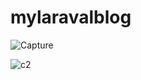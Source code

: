 # mylaravalblog

![Capture](https://user-images.githubusercontent.com/14231362/80752906-a9b11c80-8b2c-11ea-8641-c8d74ff2a91d.PNG)

![c2](https://user-images.githubusercontent.com/14231362/80753389-7622c200-8b2d-11ea-8312-7fd56d895c5e.PNG)
